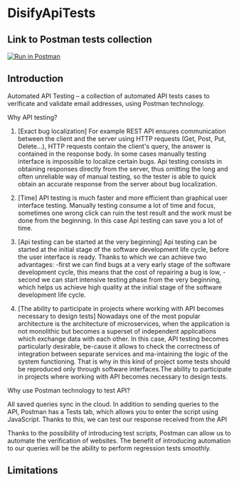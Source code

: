 #  DisifyApiTests

## Link to Postman tests collection

[![Run in Postman](https://run.pstmn.io/button.svg)](https://app.getpostman.com/run-collection/7c78cc74ba9234c0e23f?action=collection%2Fimport)

## Introduction
Automated API Testing – a collection of automated API tests cases to verificate and validate email addresses, using Postman technology.

Why API testing? 

1. [Exact bug localization]
For example REST API ensures communication between the client and the server using HTTP requests (Get, Post, Put, Delete…), HTTP requests contain the client's query, the answer is contained in the response body. In some cases manually testing interface is impossible to localize certain bugs. Api testing consists in obtaining responses directly from the server, thus omitting the long and often unreliable way of manual testing, so the tester is able to quick obtain an accurate response from the server about bug localization. 

2. [Time]
API testing is much faster and more efficient than graphical user interface testing. Manually testing consume a lot of time and focus, sometimes one wrong click can ruin the test result and the work must be done from the beginning. In this case Api testing can save you a lot of time.

3. [Api testing can be started at the very beginning]
Api testing can be started at the initial stage of the software development life cycle, before the user interface is ready. Thanks to which we can achieve two advantages:
-first we can find bugs at a very early stage of the software development cycle, this means that the cost of repairing a bug is low,
-second we can start intensive testing phase from the very beginning, which helps us achieve high quality at the initial stage of the software development life cycle.

4. [The ability to participate in projects where working with API becomes necessary to design tests]
Nowadays one of the most popular  architecture is the architecture of microservices, when the application is not monolithic but becomes a superset of independent applications which exchange data with each other. In this case, API testing becomes particularly desirable, be-cause it allows to check the correctness of integration between separate services and ma-intaining the logic of the system functioning. That is why in this kind of project some tests should be reproduced only through software interfaces.The ability to participate in projects where working with API becomes necessary to design tests.

Why use Postman technology to test API?

All saved queries sync in the cloud. In addition to sending queries to the API, Postman has a Tests tab, which allows you to enter the script using JavaScript. Thanks to this, we can test our response received from the API

Thanks to the possibility of introducing test scripts, Postman can allow us to automate the verification of websites. The benefit of introducing automation to our queries will be the ability to perform regression tests smoothly.


## Limitations


